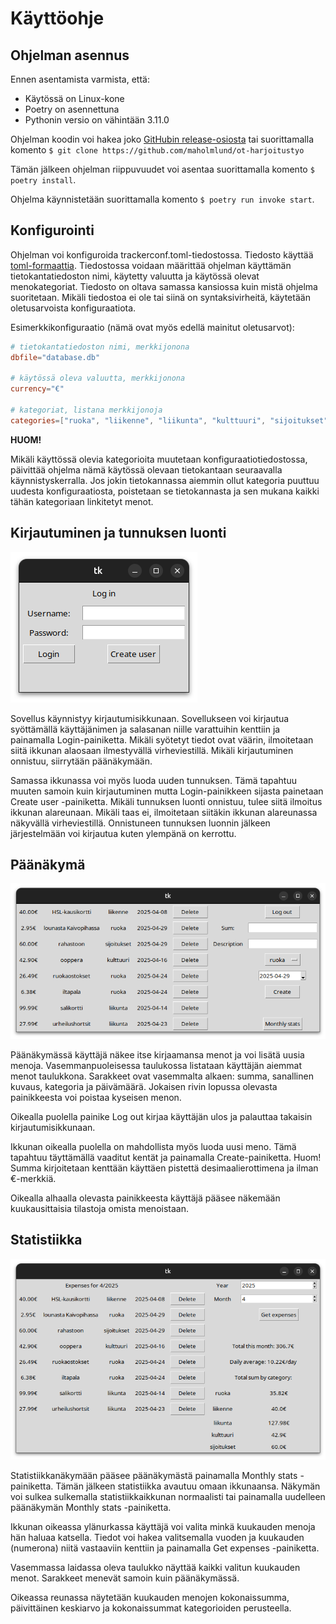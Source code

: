 # Käyttöohje

## Ohjelman asennus

Ennen asentamista varmista, että:
- Käytössä on Linux-kone
- Poetry on asennettuna
- Pythonin versio on vähintään 3.11.0

Ohjelman koodin voi hakea joko [GitHubin release-osiosta](https://github.com/maholmlund/ot-harjoitustyo/releases) tai suorittamalla komento
`$ git clone https://github.com/maholmlund/ot-harjoitustyo`

Tämän jälkeen ohjelman riippuvuudet voi asentaa suorittamalla komento `$ poetry install`.

Ohjelma käynnistetään suorittamalla komento `$ poetry run invoke start`.

## Konfigurointi

Ohjelman voi konfiguroida trackerconf.toml-tiedostossa. Tiedosto käyttää [toml-formaattia](https://toml.io). Tiedostossa voidaan määrittää ohjelman käyttämän tietokantatiedoston nimi, käytetty valuutta ja käytössä olevat menokategoriat. Tiedosto on oltava samassa kansiossa kuin mistä ohjelma suoritetaan. Mikäli tiedostoa ei ole tai siinä on syntaksivirheitä, käytetään oletusarvoista konfiguraatiota.

Esimerkkikonfiguraatio (nämä ovat myös edellä mainitut oletusarvot):
```toml
# tietokantatiedoston nimi, merkkijonona
dbfile="database.db"

# käytössä oleva valuutta, merkkijonona
currency="€"

# kategoriat, listana merkkijonoja
categories=["ruoka", "liikenne", "liikunta", "kulttuuri", "sijoitukset"]
```

**HUOM!**

Mikäli käyttössä olevia kategorioita muutetaan konfiguraatiotiedostossa, päivittää ohjelma nämä käytössä olevaan tietokantaan seuraavalla käynnistyskerralla. Jos jokin tietokannassa aiemmin ollut kategoria puuttuu uudesta konfiguraatiosta, poistetaan se tietokannasta ja sen mukana kaikki tähän kategoriaan linkitetyt menot.

## Kirjautuminen ja tunnuksen luonti

![](./kuvat/kirjautuminen.png)

Sovellus käynnistyy kirjautumisikkunaan. Sovellukseen voi kirjautua syöttämällä käyttäjänimen ja salasanan niille varattuihin kenttiin ja painamalla Login-painiketta. Mikäli syötetyt tiedot ovat väärin, ilmoitetaan siitä ikkunan alaosaan ilmestyvällä virheviestillä. Mikäli kirjautuminen onnistuu, siirrytään päänäkymään.

Samassa ikkunassa voi myös luoda uuden tunnuksen. Tämä tapahtuu muuten samoin kuin kirjautuminen mutta Login-painikkeen sijasta painetaan Create user -painiketta. Mikäli tunnuksen luonti onnistuu, tulee siitä ilmoitus ikkunan alareunaan. Mikäli taas ei, ilmoitetaan siitäkin ikkunan alareunassa näkyvällä virheviestillä. Onnistuneen tunnuksen luonnin jälkeen järjestelmään voi kirjautua kuten ylempänä on kerrottu.

## Päänäkymä

![](./kuvat/paanakyma.png)

Päänäkymässä käyttäjä näkee itse kirjaamansa menot ja voi lisätä uusia menoja. Vasemmanpuoleisessa taulukossa listataan käyttäjän aiemmat menot taulukkona. Sarakkeet ovat vasemmalta alkaen: summa, sanallinen kuvaus, kategoria ja päivämäärä. Jokaisen rivin lopussa olevasta painikkeesta voi poistaa kyseisen menon.

Oikealla puolella painike Log out kirjaa käyttäjän ulos ja palauttaa takaisin kirjautumisikkunaan.

Ikkunan oikealla puolella on mahdollista myös luoda uusi meno. Tämä tapahtuu täyttämällä vaaditut kentät ja painamalla Create-painiketta. Huom! Summa kirjoitetaan kenttään käyttäen pistettä desimaalierottimena ja ilman €-merkkiä.

Oikealla alhaalla olevasta painikkeesta käyttäjä pääsee näkemään kuukausittaisia tilastoja omista menoistaan.

## Statistiikka

![](./kuvat/statistiikka.png)

Statistiikkanäkymään pääsee päänäkymästä painamalla Monthly stats -painiketta. Tämän jälkeen statistiikka avautuu omaan ikkunaansa. Näkymän voi sulkea sulkemalla statistiikkaikkunan normaalisti tai painamalla uudelleen päänäkymän Monthly stats -painiketta.

Ikkunan oikeassa ylänurkassa käyttäjä voi valita minkä kuukauden menoja hän haluaa katsella. Tiedot voi hakea valitsemalla vuoden ja kuukauden (numerona) niitä vastaaviin kenttiin ja painamalla Get expenses -painiketta.

Vasemmassa laidassa oleva taulukko näyttää kaikki valitun kuukauden menot. Sarakkeet menevät samoin kuin päänäkymässä.

Oikeassa reunassa näytetään kuukauden menojen kokonaissumma, päivittäinen keskiarvo ja kokonaissummat kategorioiden perusteella.

